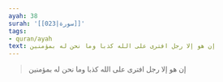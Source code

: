 ```yaml
---
ayah: 38
surah: '[[023|سورة]]'
tags:
- quran/ayah
text: إن هو إلا رجل افترى على الله كذبا وما نحن له بمؤمنين
---
```

> إن هو إلا رجل افترى على الله كذبا وما نحن له بمؤمنين
